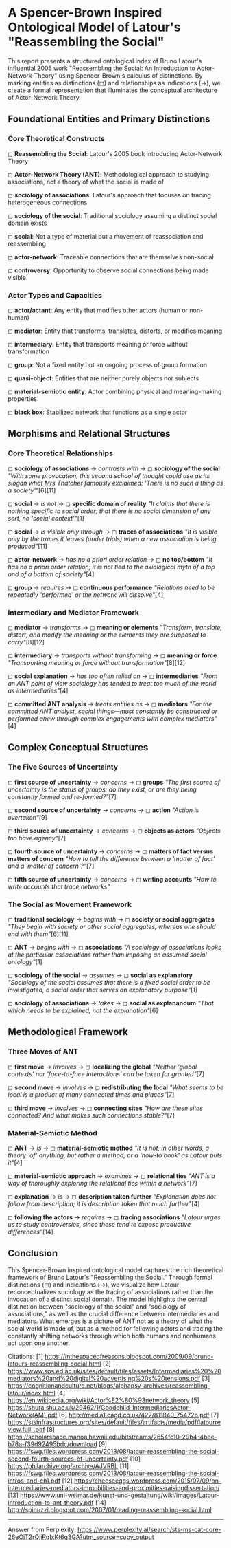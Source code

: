 # A Spencer-Brown Inspired Ontological Model of Latour's "Reassembling the Social"

This report presents a structured ontological index of Bruno Latour's influential 2005 work "Reassembling the Social: An Introduction to Actor-Network-Theory" using Spencer-Brown's calculus of distinctions. By marking entities as distinctions (◻) and relationships as indications (→), we create a formal representation that illuminates the conceptual architecture of Actor-Network Theory.

## Foundational Entities and Primary Distinctions

### Core Theoretical Constructs

◻ **Reassembling the Social**: Latour's 2005 book introducing Actor-Network Theory

◻ **Actor-Network Theory (ANT)**: Methodological approach to studying associations, not a theory of what the social is made of

◻ **sociology of associations**: Latour's approach that focuses on tracing heterogeneous connections

◻ **sociology of the social**: Traditional sociology assuming a distinct social domain exists

◻ **social**: Not a type of material but a movement of reassociation and reassembling

◻ **actor-network**: Traceable connections that are themselves non-social

◻ **controversy**: Opportunity to observe social connections being made visible

### Actor Types and Capacities

◻ **actor/actant**: Any entity that modifies other actors (human or non-human)

◻ **mediator**: Entity that transforms, translates, distorts, or modifies meaning

◻ **intermediary**: Entity that transports meaning or force without transformation

◻ **group**: Not a fixed entity but an ongoing process of group formation

◻ **quasi-object**: Entities that are neither purely objects nor subjects

◻ **material-semiotic entity**: Actor combining physical and meaning-making properties

◻ **black box**: Stabilized network that functions as a single actor

## Morphisms and Relational Structures

### Core Theoretical Relationships

◻ **sociology of associations** → *contrasts with* → ◻ **sociology of the social**
   *"With some provocation, this second school of thought could use as its slogan what Mrs Thatcher famously exclaimed: 'There is no such a thing as a society'"*[6][11]

◻ **social** → *is not* → ◻ **specific domain of reality**
   *"It claims that there is nothing specific to social order; that there is no social dimension of any sort, no 'social context'"*[1]

◻ **social** → *is visible only through* → ◻ **traces of associations**
   *"It is visible only by the traces it leaves (under trials) when a new association is being produced"*[11]

◻ **actor-network** → *has no a priori order relation* → ◻ **no top/bottom**
   *"It has no a priori order relation; it is not tied to the axiological myth of a top and of a bottom of society"*[4]

◻ **group** → *requires* → ◻ **continuous performance**
   *"Relations need to be repeatedly 'performed' or the network will dissolve"*[4]

### Intermediary and Mediator Framework

◻ **mediator** → *transforms* → ◻ **meaning or elements**
   *"Transform, translate, distort, and modify the meaning or the elements they are supposed to carry"*[8][12]

◻ **intermediary** → *transports without transforming* → ◻ **meaning or force**
   *"Transporting meaning or force without transformation"*[8][12]

◻ **social explanation** → *has too often relied on* → ◻ **intermediaries**
   *"From an ANT point of view sociology has tended to treat too much of the world as intermediaries"*[4]

◻ **committed ANT analysis** → *treats entities as* → ◻ **mediators**
   *"For the committed ANT analyst, social things—must constantly be constructed or performed anew through complex engagements with complex mediators"*[4]

## Complex Conceptual Structures

### The Five Sources of Uncertainty

◻ **first source of uncertainty** → *concerns* → ◻ **groups**
   *"The first source of uncertainty is the status of groups: do they exist, or are they being constantly formed and re-formed?"*[7]

◻ **second source of uncertainty** → *concerns* → ◻ **action**
   *"Action is overtaken"*[9]

◻ **third source of uncertainty** → *concerns* → ◻ **objects as actors**
   *"Objects too have agency"*[7]

◻ **fourth source of uncertainty** → *concerns* → ◻ **matters of fact versus matters of concern**
   *"How to tell the difference between a 'matter of fact' and a 'matter of concern'?"*[7]

◻ **fifth source of uncertainty** → *concerns* → ◻ **writing accounts**
   *"How to write accounts that trace networks"*

### The Social as Movement Framework

◻ **traditional sociology** → *begins with* → ◻ **society or social aggregates**
   *"They begin with society or other social aggregates, whereas one should end with them"*[6][11]

◻ **ANT** → *begins with* → ◻ **associations**
   *"A sociology of associations looks at the particular associations rather than imposing an assumed social ontology"*[1]

◻ **sociology of the social** → *assumes* → ◻ **social as explanatory**
   *"Sociology of the social assumes that there is a fixed social order to be investigated, a social order that serves an explanatory purpose"*[1]

◻ **sociology of associations** → *takes* → ◻ **social as explanandum**
   *"That which needs to be explained, not the explanation"*[6]

## Methodological Framework

### Three Moves of ANT

◻ **first move** → *involves* → ◻ **localizing the global**
   *"Neither 'global contexts' nor 'face-to-face interactions' can be taken for granted"*[7]

◻ **second move** → *involves* → ◻ **redistributing the local**
   *"What seems to be local is a product of many connected times and places"*[7]

◻ **third move** → *involves* → ◻ **connecting sites**
   *"How are these sites connected? And what makes such connections stable?"*[7]

### Material-Semiotic Method

◻ **ANT** → *is* → ◻ **material-semiotic method**
   *"It is not, in other words, a theory 'of' anything, but rather a method, or a 'how-to book' as Latour puts it"*[4]

◻ **material-semiotic approach** → *examines* → ◻ **relational ties**
   *"ANT is a way of thoroughly exploring the relational ties within a network"*[7]

◻ **explanation** → *is* → ◻ **description taken further**
   *"Explanation does not follow from description; it is description taken that much further"*[4]

◻ **following the actors** → *requires* → ◻ **tracing associations**
   *"Latour urges us to study controversies, since these tend to expose productive differences"*[14]

## Conclusion

This Spencer-Brown inspired ontological model captures the rich theoretical framework of Bruno Latour's "Reassembling the Social." Through formal distinctions (◻) and indications (→), we visualize how Latour reconceptualizes sociology as the tracing of associations rather than the invocation of a distinct social domain. The model highlights the central distinction between "sociology of the social" and "sociology of associations," as well as the crucial difference between intermediaries and mediators. What emerges is a picture of ANT not as a theory of what the social world is made of, but as a method for following actors and tracing the constantly shifting networks through which both humans and nonhumans act upon one another.

Citations:
[1] https://inthespaceofreasons.blogspot.com/2009/09/bruno-latours-reassembling-social.html
[2] https://www.sps.ed.ac.uk/sites/default/files/assets/Intermediaries%20%20mediators%20and%20digital%20advertising%20s%20tensions.pdf
[3] https://cognitionandculture.net/blogs/alphapsy-archives/reassembling-latour/index.html
[4] https://en.wikipedia.org/wiki/Actor%E2%80%93network_theory
[5] https://shura.shu.ac.uk/29462/1/Goodchild-IntermediariesActor-Network(AM).pdf
[6] http://media1.cagd.co.uk/422/811840_75472b.pdf
[7] https://stsinfrastructures.org/sites/default/files/artifacts/media/pdf/latourreview.full_.pdf
[8] https://scholarspace.manoa.hawaii.edu/bitstreams/2654fc10-29b4-4bee-b78a-f39d92495bdc/download
[9] https://fswg.files.wordpress.com/2013/08/latour-reassembling-the-social-second-fourth-sources-of-uncertainty.pdf
[10] https://philarchive.org/archive/AJVRBL
[11] https://fswg.files.wordpress.com/2013/08/latour-reassembling-the-social-intros-and-ch1.pdf
[12] https://cheeseeggs.wordpress.com/2015/07/09/on-intermediaries-mediators-immobilities-and-proximities-raisingdissertation/
[13] https://www.uni-weimar.de/kunst-und-gestaltung/wiki/images/Latour-introduction-to-ant-theory.pdf
[14] http://spinuzzi.blogspot.com/2007/01/reading-reassembling-social.html

---
Answer from Perplexity: https://www.perplexity.ai/search/sts-ms-cat-core-26eOjT2rQjiRqIxKt6q3GA?utm_source=copy_output